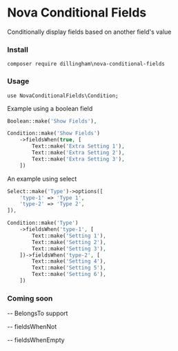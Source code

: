 # Nova Conditional Fields
Conditionally display fields based on another field's value

### Install
```
composer require dillingham\nova-conditional-fields
```

### Usage
```
use NovaConditionalFields\Condition;
```
Example using a boolean field
```php
Boolean::make('Show Fields'),

Condition::make('Show Fields')
    ->fieldsWhen(true, [
        Text::make('Extra Setting 1'),
        Text::make('Extra Setting 2'),
        Text::make('Extra Setting 3'),
    ])
```
An example using select

```php
Select::make('Type')->options([
    'type-1' => 'Type 1',
    'type-2' => 'Type 2',
]),

Condition::make('Type')
    ->fieldsWhen('type-1', [
        Text::make('Setting 1'),
        Text::make('Setting 2'),
        Text::make('Setting 3'),
    ])->fieldsWhen('type-2', [
        Text::make('Setting 4'),
        Text::make('Setting 5'),
        Text::make('Setting 6'),
    ])
```

### Coming soon
-- BelongsTo support

-- fieldsWhenNot

-- fieldsWhenEmpty
